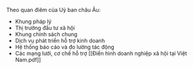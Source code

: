 Theo quan điêm của Uỷ ban châu Âu:
- Khung pháp lý 
- Thị trường đầu tư xã hội
- Khung chính sách chung
- Dịch vụ phát triển hỗ trợ kinh doanh
- Hệ thống báo cáo và đo lường tác động
- Các mạng lưới, cơ chế hỗ trợ
[[Điển hình doanh nghiệp xã hội tại Việt Nam.pdf]]